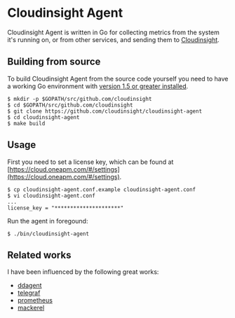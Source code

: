 # Cloudinsight Agent

Cloudinsight Agent is written in Go for collecting metrics from the system it's
running on, or from other services, and sending them to [Cloudinsight](https://cloud.oneapm.com).

## Building from source

To build Cloudinsight Agent from the source code yourself you need to have a working Go environment with [version 1.5 or greater installed](https://golang.org/doc/install).

```
$ mkdir -p $GOPATH/src/github.com/cloudinsight
$ cd $GOPATH/src/github.com/cloudinsight
$ git clone https://github.com/cloudinsight/cloudinsight-agent
$ cd cloudinsight-agent
$ make build
```

## Usage

First you need to set a license key, which can be found at [https://cloud.oneapm.com/#/settings](https://cloud.oneapm.com/#/settings).

```
$ cp cloudinsight-agent.conf.example cloudinsight-agent.conf
$ vi cloudinsight-agent.conf
...
license_key = "*********************"
```

Run the agent in foregound:

```
$ ./bin/cloudinsight-agent
```

## Related works

I have been influenced by the following great works:

- [ddagent](https://github.com/datadog/dd-agent)
- [telegraf](https://github.com/influxdata/telegraf)
- [prometheus](https://github.com/prometheus/prometheus)
- [mackerel](https://github.com/mackerelio/mackerel-agent)
